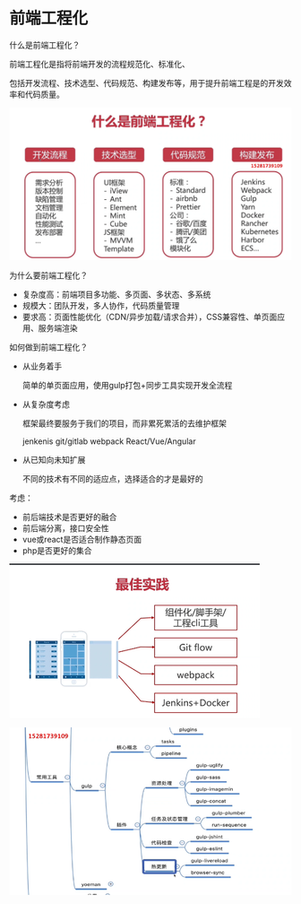 # 前端工程化

什么是前端工程化？

前端工程化是指将前端开发的流程规范化、标准化、

包括开发流程、技术选型、代码规范、构建发布等，用于提升前端工程是的开发效率和代码质量。

![前端工程化](img/前端工程化.bmp)







为什么要前端工程化？

- 复杂度高：前端项目多功能、多页面、多状态、多系统
- 规模大：团队开发，多人协作，代码质量管理
- 要求高：页面性能优化（CDN/异步加载/请求合并），CSS兼容性、单页面应用、服务端渲染



如何做到前端工程化？

- 从业务着手

  简单的单页面应用，使用gulp打包+同步工具实现开发全流程

- 从复杂度考虑

  框架最终要服务于我们的项目，而非累死累活的去维护框架

  jenkenis   git/gitlab    webpack   React/Vue/Angular

- 从已知向未知扩展

  不同的技术有不同的适应点，选择适合的才是最好的

  

考虑：

- 前后端技术是否更好的融合
- 前后端分离，接口安全性
- vue或react是否适合制作静态页面
- php是否更好的集合

<img src="img/最佳实践 (2).bmp" alt="最佳实践 (2)" style="zoom:50%;" />



![gulp](img/gulp.bmp)

